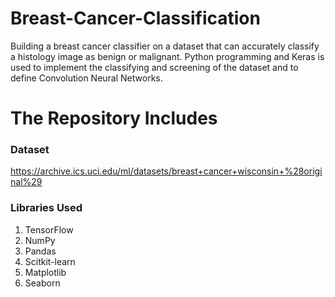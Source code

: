 # Breast-Cancer-Classification
Building a breast cancer classifier on a dataset that can accurately classify a histology image as benign or malignant. Python programming and Keras is used to implement the classifying and screening of the dataset and to define Convolution Neural Networks.

# The Repository Includes

### Dataset
https://archive.ics.uci.edu/ml/datasets/breast+cancer+wisconsin+%28original%29

### Libraries Used
1. TensorFlow
2. NumPy
3. Pandas
4. Scitkit-learn
5. Matplotlib
6. Seaborn

